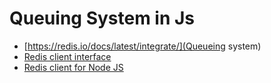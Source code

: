 # Queuing System in Js
- [https://redis.io/docs/latest/integrate/](Queueing system)
- [Redis client interface](https://redis.io/docs/latest/develop/connect/cli/)
- [Redis client for Node JS](https://github.com/redis/node-redis)


